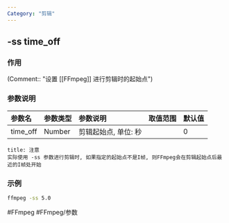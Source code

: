 ```yaml
---
Category: "剪辑"
---
```


## -ss time_off

### 作用
(Comment:: "设置 [[FFmpeg]] 进行剪辑时的起始点")

### 参数说明
|参数名|参数类型|参数说明|取值范围|默认值|
|:-|:-|:-|:-|:-|
|time_off|Number|剪辑起始点, 单位: 秒||0|

```ad-warning
title: 注意
实际使用 -ss 参数进行剪辑时, 如果指定的起始点不是I帧, 则FFmpeg会在剪辑起始点后最近的I帧处开始
```

### 示例
```bash
ffmpeg -ss 5.0
```

#FFmpeg #FFmpeg/参数